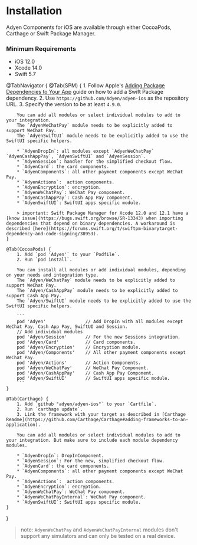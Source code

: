 # Installation

Adyen Components for iOS are available through either CocoaPods, Carthage or Swift Package Manager.

### Minimum Requirements

- iOS 12.0
- Xcode 14.0
- Swift 5.7

@TabNavigator {
    @Tab(SPM) {
        1. Follow Apple's [Adding Package Dependencies to Your App](
        https://developer.apple.com/documentation/xcode/adding_package_dependencies_to_your_app
        ) guide on how to add a Swift Package dependency.
        2. Use `https://github.com/Adyen/adyen-ios` as the repository URL.
        3. Specify the version to be at least `4.9.0`.

        You can add all modules or select individual modules to add to your integration.
        The `AdyenWeChatPay` module needs to be explicitly added to support WeChat Pay.
        The `AdyenSwiftUI` module needs to be explicitly added to use the SwiftUI specific helpers.

        * `AdyenDropIn`: all modules except `AdyenWeChatPay` `AdyenCashAppPay`, `AdyenSwiftUI` and `AdyenSession`.
        * `AdyenSession`: handler for the simplified checkout flow.
        * `AdyenCard`: the card components.
        * `AdyenComponents`: all other payment components except WeChat Pay.
        * `AdyenActions`:  action components.
        * `AdyenEncryption`: encryption.
        * `AdyenWeChatPay`: WeChat Pay component.
        * `AdyenCashAppPay`: Cash App Pay component.
        * `AdyenSwiftUI`: SwiftUI apps specific module.
        
        > important: Swift Package Manager for Xcode 12.0 and 12.1 have a [know issue](https://bugs.swift.org/browse/SR-13343) when importing dependencies that depend on binary dependencies. A workaround is described [here](https://forums.swift.org/t/swiftpm-binarytarget-dependency-and-code-signing/38953).
    }
    
    @Tab(CocoaPods) {
        1. Add `pod 'Adyen'` to your `Podfile`.
        2. Run `pod install`.

        You can install all modules or add individual modules, depending on your needs and integration type.
        The `Adyen/WeChatPay` module needs to be explicitly added to support WeChat Pay.
        The `Adyen/CashAppPay` module needs to be explicitly added to support Cash App Pay.
        The `Adyen/SwiftUI` module needs to be explicitly added to use the SwiftUI specific helpers.

        ```
        pod 'Adyen'               // Add DropIn with all modules except WeChat Pay, Cash App Pay, SwiftUI and Session.
        // Add individual modules
        pod 'Adyen/Session'       // For the new Sessions integration.
        pod 'Adyen/Card'          // Card components.
        pod 'Adyen/Encryption'    // Encryption module.
        pod 'Adyen/Components'    // All other payment components except WeChat Pay.
        pod 'Adyen/Actions'       // Action Components.
        pod 'Adyen/WeChatPay'     // WeChat Pay Component.
        pod 'Adyen/CashAppPay'    // Cash App Pay Component.
        pod 'Adyen/SwiftUI'       // SwiftUI apps specific module.
        ```
    }
    
    @Tab(Carthage) {
        1. Add `github "adyen/adyen-ios"` to your `Cartfile`.
        2. Run `carthage update`.
        3. Link the framework with your target as described in [Carthage Readme](https://github.com/Carthage/Carthage#adding-frameworks-to-an-application).

        You can add all modules or select individual modules to add to your integration. But make sure to include each module dependency modules.

        * `AdyenDropIn`: DropInComponent.
        * `AdyenSession`: For the new, simplified checkout flow.
        * `AdyenCard`: the card components.
        * `AdyenComponents`: all other payment components except WeChat Pay.
        * `AdyenActions`:  action components.
        * `AdyenEncryption`: encryption.
        * `AdyenWeChatPay`: WeChat Pay component.
        * `AdyenWeChatPayInternal`: WeChat Pay component.
        * `AdyenSwiftUI`: SwiftUI apps specific module.
    }
}

> note: `AdyenWeChatPay` and `AdyenWeChatPayInternal` modules don't support any simulators and can only be tested on a real device.
